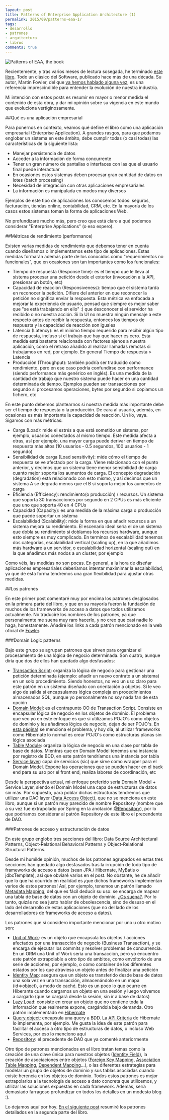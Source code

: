 ```yaml
---
layout: post
title: Patterns of Enterprise Application Architecture (1)
permalink: 2015/09/patterns-eaa-1/
tags:
- desarrollo
- patrones
- arquitectura
- libros
comments: true
---
```


![Patterns of EAA, the book](/public/pictures/patterns-eaa.jpg)

Recientemente, y tras varios meses de lectura sosegada, he terminado [este libro](http://www.amazon.es/Enterprise-Application-Architecture-Addison-Wesley-Signature/dp/0321127420/ref=sr_1_1?ie=UTF8&qid=1443261882&sr=8-1&keywords=patterns+of+enterprise+application+architecture). Todo un clásico del Software, publicado hace más de una década. Su autor, Martin Fowler, del que [ya hemos hablado alguna vez](/2015/02/fowler-refactoring-1/), es una referencia imprescindible para entender la evolución de nuestra industria.

Mi intención con estos posts es resumir en mayor o menor medida el contenido de esta obra, y dar mi opinión sobre su vigencia en este mundo que evoluciona vertiginosamente.

<!--break-->

##Qué es una aplicación empresarial

Para ponernos en contexto, veamos qué define el libro como una aplicación empresarial (Enterprise Application). A grandes rasgos, para que podamos englobar un sistema en este ámbito, debe cumplir todas (o casi todas) las características de la siguiente lista:

* Manejar persistencia de datos
* Acceder a la información de forma concurrente
* Tener un gran número de pantallas o interfaces con las que el usuario final puede interactuar
* En ocasiones estos sistemas deben procesar gran cantidad de datos en lotes (batch processing)
* Necesidad de integración con otras aplicaciones empresariales
* La información es manipulada en modos muy diversos

Ejemplos de este tipo de aplicaciones los conocemos todos: seguros, facturación, tiendas online, contabilidad, CRM, etc. En la mayoría de los casos estos sistemas toman la forma de aplicaciones Web.

No profundizaré mucho más, pero creo que está claro a qué podemos considerar "Enterprise Applications" (o eso espero).

##Métricas de rendimiento (performance)

Existen varias medidas de rendimiento que debemos tener en cuenta cuando diseñamos o implementamos este tipo de aplicaciones. Estas medidas formarán además parte de los conocidos como "requerimientos no funcionales", que en ocasiones son tan importantes como los funcionales:

* Tiempo de respuesta (Response time): es el tiempo que le lleva al sistema procesar una petición desde el exterior (invocación a la API, presionar un botón, etc)
* Capacidad de reacción (Responsiveness): tiempo que el sistema tarda en reconocer la petición. Difiere del anterior en que reconocer la petición no significa enviar la respuesta. Esta métrica va enfocada a mejorar la experiencia de usuario, pensad que siempre es mejor saber que "se está trabajando en ello" :) que desconocer si el servidor ha recibido o no nuestra acción. Si la UI no muestra ningún mensaje a este respecto antes de recibir la respuesta, entonces los tiempos de respuesta y la capacidad de reacción son iguales
* Latencia (Latency): es el mínimo tiempo requerido para recibir algún tipo de respuesta, incluso si el trabajo que hay que hacer es cero. Esta medida está bastante relacionada con factores ajenos a nuestra aplicación, como el retraso añadido al realizar llamadas remotas si trabajamos en red, por ejemplo. En general Tiempo de respuesta > Latencia
* Producción (Throughput): también podría ser traducido como rendimiento, pero en ese caso podría confundirse con performance (siendo performance más genérico en inglés). Es una medida de la cantidad de trabajo que nuestro sistema puede hacer en una cantidad determinada de tiempo. Ejemplos pueden ser transacciones por segundo si procesamos operaciones, bytes por segundo si copiamos un fichero, etc

En este punto debemos plantearnos si nuestra medida más importante debe ser el tiempo de respuesta o la producción. De cara al usuario, además, en ocasiones es más importante la capacidad de reacción. Un lío, vaya. Sigamos con más métricas:

* Carga (Load): mide el estrés a que está sometido un sistema, por ejemplo, usuarios conectados al mismo tiempo. Este medida afecta a otras, así por ejemplo, una mayor carga puede derivar en tiempo de respuesta más altos (10 usuarios - 0.5 segundos, 100 usuarios - 1 segundo)
* Sensibilidad de carga (Load sensitivity): mide cómo el tiempo de respuesta se ve afectado por la carga. Viene relacionado con el punto anterior, y decimos que un sistema tiene menor sensibilidad de carga cuanto mejor soporta los aumentos de carga. El concepto degradación (degradation) está relacionado con esto mismo, y así decimos que un sistema A se degrada menos que el B si soporta mejor los aumentos de carga
* Eficiencia (Efficiency): rendimiento(o producción) / recursos. Un sistema que soporta 30 transacciones por segundo en 2 CPUs es más eficiente que uno que soporta 40 en 4 CPUs
* Capacidad (Capacity): es una medida de la máxima carga o producción que puede soportar un sistema
* Escalabilidad (Scalability): mide la forma en que añadir recursos a un sistema mejora su rendimiento. El escenario ideal sería el de un sistema que dobla su rendimiento si doblamos los recursos hardware, aunque esto siempre es muy complicado. En terminos de escalabilidad tenemos dos categorías, escalabilidad vertical (scaling up), en la que añadimos más hardware a un servidor, o escalabilidad horizontal (scaling out) en la que añadimos más nodos a un cluster, por ejemplo

Como véis, las medidas no son pocas. En general, a la hora de diseñar aplicaciones empresariales deberíamos intentar maximimar la escalabilidad, ya que de esta forma tendremos una gran flexibilidad para ajustar otras medidas.

##Los patrones

En este primer post comentaré muy por encima los patrones desglosados en la primera parte del libro, y que en su mayoría fueron la fundación de muchos de los frameworks de acceso a datos que todos utilizamos actualmente. No traduciré los nombres de los patrones, ya que personalmente me suena muy raro hacerlo, y no creo que casi nadie lo haga, honestamente. Añadiré los links a cada patrón mencionado en la web oficial de [Fowler](http://martinfowler.com/).

###Domain Logic patterns

Bajo este grupo se agrupan patrones que sirven para organizar el procesamiento de una lógica de negocio determinada. Son cuatro, aunque diría que dos de ellos han quedado algo desfasados:

* [Transaction Script](http://martinfowler.com/eaaCatalog/transactionScript.html): organiza la lógica de negocio para gestionar una petición determinada (ejemplo: añadir un nuevo contrato a un sistema) en un solo procedimiento. Siendo honestos, no veo un uso claro para este patrón en un sistema diseñado con orientación a objetos. Sí le veo algo de salida si encapsulamos lógica compleja en procedimientos almacenados SQL, aunque yo personalmente no soy nada fan de esta opción
* [Domain Model](http://martinfowler.com/eaaCatalog/domainModel.html): es el contrapunto OO de Transaction Script. Consiste en encapsular lógica de negocio en los objetos de dominio. El problema que veo yo en este enfoque es que si utilizamos POJO's como objetos de dominio y les añadimos lógica de negocio, dejan de ser POJO's. En [esta página](https://dzone.com/articles/business-logic-domain-objects)) se menciona el problema, y hoy día, al utilizar frameworks como Hibernate lo normal es crear POJO's como estructuras planas sin lógica asociada
* [Table Module](http://martinfowler.com/eaaCatalog/tableModule.html): organiza la lógica de negocio en una clase por tabla de base de datos. Mientras que en Domain Model tenemos una instancia por registro de BDD, en este patrón tendríamos una instancia por tabla
* [Service layer](http://martinfowler.com/eaaCatalog/serviceLayer.html): capa de servicios (sic) que sirve como wrapper para el Domain Model. Expone las operaciones que se pueden hacer en el back end para su uso por el front end, realiza labores de coordinación, etc

Desde la perspectiva actual, mi enfoque preferido sería Domain Model + Service Layer, siendo el Domain Model una capa de estructuras de datos sin más. Por supuesto, para poblar dichas estructuras tendremos que utilizar una DAO layer ([Data Access Object](https://en.wikipedia.org/wiki/Data_access_object)), que no se menciona en este libro, aunque sí un patrón muy parecido de nombre Repository (nombre que a su vez fue extrapolado por Spring en la anotación [@Repository](http://docs.spring.io/spring/docs/current/javadoc-api/org/springframework/stereotype/Repository.html)), por lo que podríamos considerar al patrón Repository de este libro el precendente de DAO.


###Patrones de acceso y estructuración de datos

En este grupo englobo tres secciones del libro: Data Source Architectural Patterns, Object-Relational Behavioral Patterns y Object-Relational Structural Patterns.

Desde mi humilde opinión, muchos de los patrones agrupados en estas tres secciones han quedado algo desfasados tras la irrupción de todo tipo de frameworks de acceso a datos (sean JPA / Hibernate, MyBatis o jdbcTemplate), así que obviaré varios en el post. No obstante, he de añadir que lo que ha ocurrido en realidad es ¡que dichos frameworks implementan varios de estos patrones! Así, por ejemplo, tenemos un patrón llamado [Metadata Mapping](http://martinfowler.com/eaaCatalog/metadataMapping.html), del que es fácil deducir su uso: se encarga de mapear una tabla de base de datos con un objeto de dominio. [¿Os suena?](http://www.tutorialspoint.com/hibernate/hibernate_mapping_files.htm). Por lo tanto, quizás no sea justo hablar de obsolescencia, sino de desuso en el lado del desarrollo de estas aplicaciones (que no del lado de los desarrolladores de frameworks de acceso a datos).

Los patrones que sí considero importante mencionar por uno u otro motivo son:

* [Unit of Work](http://martinfowler.com/eaaCatalog/unitOfWork.html): es un objeto que encapsula los objetos / acciones afectados por una transacción de negocio (Business Transaction), y se encarga de ejecutar los commits y resolver problemas de concurrencia. En un ORM una Unit of Work sería una transacción, pero yo encuentro este patrón extrapolable a otro tipo de ambitos, como envoltorio de una serie de acciones, por ejemplo, o como container de los diferentes estados por los que atraviesa un objeto antes de finalizar una petición
* [Identity Map](http://martinfowler.com/eaaCatalog/identityMap.html): asegura que un objeto es transferido desde base de datos una sola vez en una transacción, almacenándolo en un mapa (id=>object), a modo de caché. Esto es un poco lo que ocurre en Hiberante cuando cargamos un objeto en una sesión y luego volvemos a cargarlo (que se cargará desde la sesión, sin ir a base de datos)
* [Lazy Load](http://martinfowler.com/eaaCatalog/lazyLoad.html): consiste en crear un objeto que no contiene toda la información que realmente expone, cargándola bajo demanda. Otro patrón implementado en [Hibernate](http://howtodoinjava.com/2014/09/26/lazy-loading-in-hibernate/)
* [Query object](http://martinfowler.com/eaaCatalog/queryObject.html): encapsula una query a BDD. La [API Criteria](https://docs.jboss.org/hibernate/orm/3.2/api/org/hibernate/Criteria.html) de Hibernate lo implementa, por ejemplo. Me gusta la idea de este patrón para facilitar el acceso a otro tipo de estructuras de datos, o incluso Web Services, por eso lo menciono aquí
* [Repository](http://martinfowler.com/eaaCatalog/repository.html): el precedente de DAO que ya comenté anteriormente

Otro tipo de patrones mencionados en el libro tratan temas como la creación de una clave única para nuestros objetos ([Identity Field](http://martinfowler.com/eaaCatalog/identityField.html)), la creación de asociaciones entre objetos ([Foreign Key Mapping](http://martinfowler.com/eaaCatalog/foreignKeyMapping.html), [Association Table Mapping](http://martinfowler.com/eaaCatalog/associationTableMapping.html), [Dependent Mapping](http://martinfowler.com/eaaCatalog/dependentMapping.html)...), o las diferentes estrategias para modelar un grupo de objetos de dominio y sus tablas asociadas cuando existe herencia en los objetos de dominio. Todos estos patrones es mejor extrapolarlos a la tecnología de acceso a dato concreta que utilicemos, y utilizar las soluciones expuestas en cada framework. Además, sería demasiado farragoso profundizar en todos los detalles en un modesto blog :).

Lo dejamos aquí por hoy. [En el siguiente post](/2015/10/patterns-eaa-2) resumiré los patrones detallados en la segunda parte del libro.
